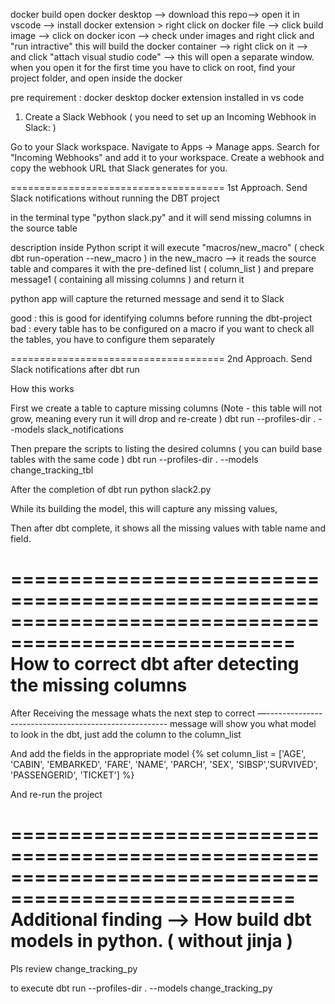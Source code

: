 docker build 
open docker desktop --> download this repo--> open it in vscode --> install docker extension > right click on docker file --> click build image --> click on docker icon --> check under images and right click and "run intractive"
this will build the docker container --> right click on it --> and click "attach visual studio code" --> this will open a separate window.
when you open it for the first time you have to click on root, find your project folder, and open inside the docker 

pre requirement : 
docker desktop
docker extension installed in vs code
1. Create a Slack Webhook ( you need to set up an Incoming Webhook in Slack: ) 

Go to your Slack workspace.
Navigate to Apps → Manage apps.
Search for "Incoming Webhooks" and add it to your workspace.
Create a webhook and copy the webhook URL that Slack generates for you.


=====================================
1st Approach. Send Slack notifications without running the DBT project 


in the terminal type "python slack.py" and it will send missing columns in the source table

description 
inside Python script it will execute "macros/new_macro" ( check dbt run-operation --new_macro ) 
in the new_macro --> it reads the source table and compares it with the pre-defined list ( column_list ) 
and prepare message1 ( containing all missing columns ) and return it

python app will capture the returned message and send it to Slack 

good :
this is good for identifying columns before running the dbt-project
bad :
every table has to be configured on a macro
if you want to check all the tables, you have to configure them separately


=====================================
2nd Approach. Send Slack notifications after dbt run 

How this works

First we create a table to capture missing columns (Note - this table will not grow, meaning every run it will drop and re-create ) 
	dbt run --profiles-dir . --models slack_notifications


Then prepare the scripts to listing the desired columns ( you can build base tables with the same code ) 
	dbt run --profiles-dir . --models change_tracking_tbl

After the completion of dbt run
	python slack2.py 

While its building the model, this will capture any missing values, 

Then after dbt complete, it shows all the missing values with table name and field. 

======================================================================================================
How to correct dbt after detecting the missing columns
===================================================================================================== 

After Receiving the message whats the next step to correct 
—-----------------------------------------------------
message will show you what model to look in the dbt, just add the column to the column_list

And add the fields in the appropriate model 
{% set column_list = ['AGE', 'CABIN', 'EMBARKED', 'FARE', 'NAME', 'PARCH', 'SEX', 'SIBSP','SURVIVED', 'PASSENGERID', 'TICKET'] %}

And re-run the project 

======================================================================================================
Additional finding --> How build dbt models in python. ( without jinja ) 
===================================================================================================== 
Pls review change_tracking_py 

to execute dbt run --profiles-dir . --models change_tracking_py
